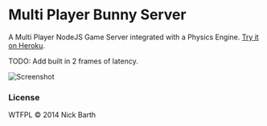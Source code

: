 # Multi Player Bunny Server

A Multi Player NodeJS Game Server integrated with a Physics Engine. [Try it on Heroku](http://multiplayerserver.herokuapp.com/).

TODO: Add built in 2 frames of latency.

![Screenshot](https://raw.githubusercontent.com/nickbarth/MultiPlayerServer/master/screenshot.png "Screenshot")

### License
WTFPL &copy; 2014 Nick Barth
